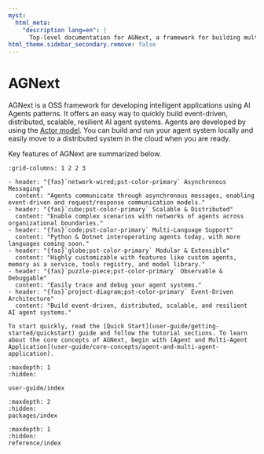 ```yaml
---
myst:
  html_meta:
    "description lang=en": |
      Top-level documentation for AGNext, a framework for building multi-agent applications with AI agents.
html_theme.sidebar_secondary.remove: false
---
```


# AGNext

AGNext is a OSS framework for developing intelligent applications using AI Agents patterns.
It offers an easy way to quickly build event-driven, distributed, scalable, resilient AI agent systems. Agents are developed by using the [Actor model](https://en.wikipedia.org/wiki/Actor_model). You can build and run your agent system locally and easily move to a distributed system in the cloud when you are ready.

Key features of AGNext are summarized below.

```{gallery-grid}
:grid-columns: 1 2 2 3

- header: "{fas}`network-wired;pst-color-primary` Asynchronous Messaging"
  content: "Agents communicate through asynchronous messages, enabling event-driven and request/response communication models."
- header: "{fas}`cube;pst-color-primary` Scalable & Distributed"
  content: "Enable complex scenarios with networks of agents across organizational boundaries."
- header: "{fas}`code;pst-color-primary` Multi-Language Support"
  content: "Python & Dotnet interoperating agents today, with more languages coming soon."
- header: "{fas}`globe;pst-color-primary` Modular & Extensible"
  content: "Highly customizable with features like custom agents, memory as a service, tools registry, and model library."
- header: "{fas}`puzzle-piece;pst-color-primary` Observable & Debuggable"
  content: "Easily trace and debug your agent systems."
- header: "{fas}`project-diagram;pst-color-primary` Event-Driven Architecture"
  content: "Build event-driven, distributed, scalable, and resilient AI agent systems."
```

<!--
Key features of AGNext include:

- Asynchronous messaging: Agents communicate with each other through asynchronous messages, enabling event-driven and request/response communication models.
- Scalable & Distributed: Enable complex scenarios with networks of agents across org boundaries
- Modular, extensible & highly customizable: E.g. custom agents, memory as a service, tools registry, model library
- x-lang support: Python & Dotnet interoperating agents today, others coming soon
- Observable, traceable & debuggable -->

```{seealso}
To start quickly, read the [Quick Start](user-guide/getting-started/quickstart) guide and follow the tutorial sections. To learn about the core concepts of AGNext, begin with [Agent and Multi-Agent Application](user-guide/core-concepts/agent-and-multi-agent-application).
```

```{toctree}
:maxdepth: 1
:hidden:

user-guide/index
```

<!-- ## Community

Information about the community that leads, supports, and develops AGNext.

```{toctree}
:maxdepth: 2

community/index
``` -->

```{toctree}
:maxdepth: 2
:hidden:
packages/index
```

```{toctree}
:maxdepth: 1
:hidden:
reference/index
```

<!-- ````{toctree}
:hidden:

Changelog <https://github.com/your-org/agnext/releases>
```   -->
